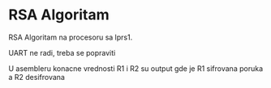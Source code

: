 # RSA Algoritam

RSA Algoritam na procesoru sa lprs1.

UART ne radi, treba se popraviti

U asembleru konacne vrednosti R1 i R2 su output gde je R1 sifrovana poruka a R2 desifrovana
